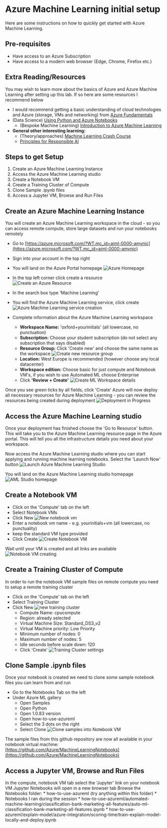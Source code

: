 # Azure Machine Learning initial setup
Here are some instructions on how to quickly get started with Azure Machine Learning.

## Pre-requisites
* Have access to an Azure Subscription
* Have access to a modern web browser (Edge, Chrome, Firefox etc.)

## Extra Reading/Resources
You may wish to learn more about the basics of Azure and Azure Machine Learning after setting up this lab. If so here are some resources I recommend below
* I would recommend getting a basic understanding of cloud technologies and Azure (storage, VMs and networking) from [Azure Fundamentals](https://docs.microsoft.com/learn/paths/azure-fundamentals/?WT.mc_id=aiml-0000-amynic) 
* (Data Science) [Using Python and Azure Notebooks](https://docs.microsoft.com/learn/paths/intro-to-ml-with-python/?WT.mc_id=aiml-0000-amynic)
    * (Bespoke Machine Learning) [Introduction to Azure Machine Learning](https://docs.microsoft.com/learn/paths/build-ai-solutions-with-azure-ml-service/?WT.mc_id=aiml-0000-amynic)
* **General other interesting learning:**
    * (Theory/approaches) [Machine Learning Crash Course](https://docs.microsoft.com/learn/paths/ml-crash-course/?WT.mc_id=aiml-0000-amynic)
    * [Principles for Responsible AI](https://docs.microsoft.com/learn/modules/responsible-ai-principles/?WT.mc_id=aiml-0000-amynic)

## Steps to get Setup
1. Create an Azure Machine Learning Instance
2. Access the Azure Machine Learning studio
3. Create a Notebook VM
4. Create a Training Cluster of Compute
5. Clone Sample .ipynb files
6. Access a Jupyter VM, Browse and Run Files

## Create an Azure Machine Learning Instance

You will create an Azure Machine Learning workspace in the cloud - so you can access remote compute, store large datasets and run your notebooks remotely

* Go to [https://azure.microsoft.com/?WT.mc_id=aiml-0000-amynic](https://azure.microsoft.com/?WT.mc_id=aiml-0000-amynic)
* Sign into your account in the top right
* You will land on the Azure Portal homepage
![Azure Homepage](/img/azure-home.PNG)

* In the top left corner click create a resource
![Create an Azure Resource](/img/create-a-resource.PNG)

* In the search box type 'Machine Learning'
* You will find the Azure Machine Learning service, click create
![Azure Machine Learning service creation](/img/machine-learning-service.PNG)

* Complete information about the Azure Machine Learning workspace
    * **Workspace Name:** 'oxford+yourinitials' (all lowercase, no punctuation)
    * **Subscription:** Choose your student subscription (do not select any subscription that says disabled)
    * **Resource Group:** Click 'Create new' and choose the same name as the workspace
    ![Create new resource group](/img/create-resource-group.PNG)
    * **Location:** West Europe is recommended (however choose any local datacenter)
    * **Workspace edition:** Choose basic for just compute and Notebook VM's, if you wish to use Automated ML choose Enterprise  
    * Click **'Review + Create'**
    ![Create ML Workspace details](/img/create-ml-workspace.PNG)

Once you see green ticks by all fields, click 'Create'
Azure will now deploy all necessary resources for Azure Machine Learning - you can review the resources being created during deployment
![Deployment in Progress](/img/deployment-underway.PNG)

## Access the Azure Machine Learning studio
Once your deployment has finished choose the 'Go to Resource' button. This will take you to the Azure Machine Learning resource page in the Azure portal. This will tell you all the infrastructure details you need about your workspace.

Now access the Azure Machine Learning studio where you can start applying and running machine learning notebooks. Select the 'Launch Now' button
![Launch Azure Machine Learning Studio](/img/launch-now.PNG)

You will land on the Azure Machine Learning studio homepage
![AML Studio homepage](/img/aml-studio.PNG)

## Create a Notebook VM
* Click on the 'Compute' tab on the left
* Select Notebook VMs
* Click New
![New notebook vm](/img/new-notebookvm.PNG)
* Enter a notebook vm name - e.g. yourinitials+vm (all lowercase, no punctuality)
* keep the standard VM type provided
* Click Create
![Create Notebook VM](/img/create-notebook-vm.PNG)

Wait until your VM is created and all links are available
![Notebook VM creating](/img/notebook-vm-creating.PNG)

## Create a Training Cluster of Compute
In order to run the notebook VM sample files on remote compute you need to setup a remote training cluster
* Click on the 'Compute' tab on the left
* Select Training Cluster
* Click New
![new training cluster](/img/new-training-cluster.PNG)
    * Compute Name: cpucompute
    * Region: already selected
    * Virtual Machine Size: Standard_DS3_v2
    * Virtual Machine priority: Low Priority
    * Minimum number of nodes: 0
    * Maximum number of nodes: 5
    * Idle seconds before scale down: 120
    * Click 'Create'
    ![Training Cluster settings](/img/training-cluster-setup.PNG)

## Clone Sample .ipynb files
Once your notebook is created we need to clone some sample notebook files you can learn from and run

* Go to the Notebooks Tab on the left
* Under Azure ML gallery
    * Open Samples
    * Open Python
    * Open 1.0.83 version
    * Open how-to-use-azureml
    * Select the 3 dots on the right
    * Select Clone
    ![Clone samples into Notebook VM](/img/clone-samples.PNG)

The sample files from this github repository are now all available in your notebook virtual machine: [https://github.com/Azure/MachineLearningNotebooks](https://github.com/Azure/MachineLearningNotebooks)

## Access a Jupyter VM, Browse and Run Files
In the compute, notebook VM tab select the 'Jupyter' link on your notebook VM
Jupyter Notebooks will open in a new browser tab
Browse the Notebooks folder:
    * how-to-use-azureml (try anything within this folder)
    * Notebooks I ran during the session
        * how-to-use-azureml/automated-machine-learning/classification-bank-marketing-all-features/auto-ml-classification-bank-marketing-all-features.ipynb
        * how-to-use-azureml/explain-model/azure-integration/scoring-time/train-explain-model-locally-and-deploy.ipynb


